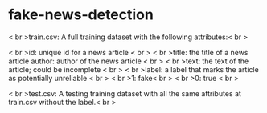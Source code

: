 # fake-news-detection
< br >train.csv: A full training dataset with the following attributes:< br >


< br >id: unique id for a news article < br >
< br >title: the title of a news article author: author of the news article < br >
< br >text: the text of the article; could be incomplete < br >
< br >label: a label that marks the article as potentially unreliable < br >
< br >1: fake< br >
< br >0: true < br >

< br >test.csv: A testing training dataset with all the same attributes at train.csv without the label.< br >
